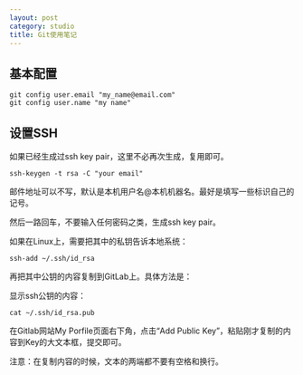 ```yaml
---
layout: post
category: studio
title: Git使用笔记 
---
```


## 基本配置

    git config user.email "my_name@email.com"
    git config user.name "my name"

## 设置SSH

如果已经生成过ssh key pair，这里不必再次生成，复用即可。

    ssh-keygen -t rsa -C "your email"

邮件地址可以不写，默认是本机用户名@本机机器名。最好是填写一些标识自己的记号。

然后一路回车，不要输入任何密码之类，生成ssh key pair。

如果在Linux上，需要把其中的私钥告诉本地系统：

    ssh-add ~/.ssh/id_rsa

再把其中公钥的内容复制到GitLab上。具体方法是：

显示ssh公钥的内容：

    cat ~/.ssh/id_rsa.pub

在Gitlab网站My Porfile页面右下角，点击“Add Public Key”，粘贴刚才复制的内容到Key的大文本框，提交即可。

注意：在复制内容的时候，文本的两端都不要有空格和换行。
